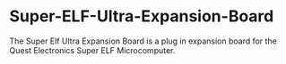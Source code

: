# Super-ELF-Ultra-Expansion-Board
The Super Elf Ultra Expansion Board is a plug in expansion board for the Quest Electronics Super ELF Microcomputer.
